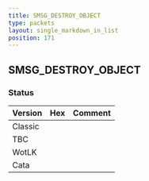 ```yaml
---
title: SMSG_DESTROY_OBJECT
type: packets
layout: single_markdown_in_list
position: 171
---
```


## SMSG_DESTROY_OBJECT

### Status

Version | Hex | Comment
---------- | ---------- | ---------- 
Classic |  |  
TBC |  |  
WotLK |  |  
Cata |  |  
